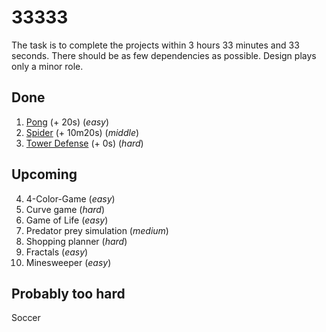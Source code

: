 # 33333

The task is to complete the projects within 3 hours 33 minutes and 33 seconds. There should be as few dependencies as possible. Design plays only a minor role.

## Done
1. [Pong](https://github.com/alexvoedi/33333_pong) (+ 20s) (_easy_)
2. [Spider](https://github.com/alexvoedi/33333_spider) (+ 10m20s) (_middle_)
3. [Tower Defense](https://github.com/alexvoedi/33333_tower-defense) (+ 0s) (_hard_)

## Upcoming

4. 4-Color-Game (_easy_)
5. Curve game (_hard_)
6. Game of Life (_easy_)
7. Predator prey simulation (_medium_)
8. Shopping planner (_hard_)
9. Fractals (_easy_)
10. Minesweeper (_easy_)

## Probably too hard

Soccer
